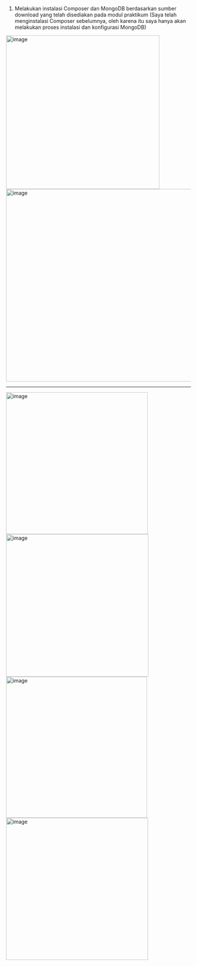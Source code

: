 1. Melakukan instalasi Composer dan MongoDB berdasarkan sumber download yang telah disediakan pada modul praktikum (Saya telah menginstalasi Composer sebelumnya, oleh karena itu saya hanya akan melakukan proses instalasi dan konfigurasi MongoDB)

<img width="418" alt="image" src="https://github.com/fathirizqiii/PraktikumPEMIN/assets/103505061/762d312f-8c9d-4fda-b21f-587e5321a9fb"> 
<img width="524" alt="image" src="https://github.com/fathirizqiii/PraktikumPEMIN/assets/103505061/73ec157b-debe-4211-9120-9f22c5222a6e">

---


<img width="386" alt="image" src="https://github.com/fathirizqiii/PraktikumPEMIN/assets/103505061/74462041-60ad-412f-a787-ec6f3ffde27f">
<img width="388" alt="image" src="https://github.com/fathirizqiii/PraktikumPEMIN/assets/103505061/a130c1aa-7e0a-4246-a28e-553a6c3b7b8d">
<img width="384" alt="image" src="https://github.com/fathirizqiii/PraktikumPEMIN/assets/103505061/52d2759f-90f8-434c-86c5-ffc1b9c38cba">
<img width="387" alt="image" src="https://github.com/fathirizqiii/PraktikumPEMIN/assets/103505061/a237ff02-e7e6-4260-b214-6410780b1a2d">












